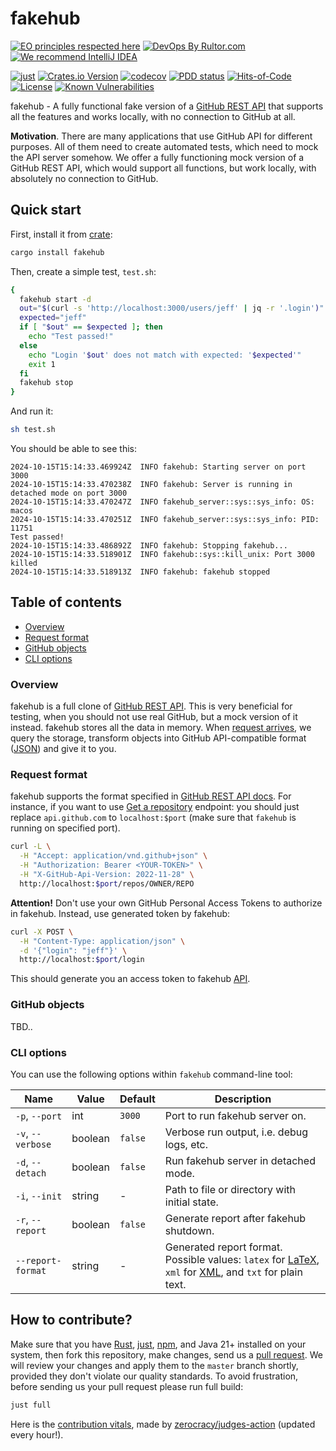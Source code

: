 # fakehub

[![EO principles respected here](https://www.elegantobjects.org/badge.svg)](https://www.elegantobjects.org)
[![DevOps By Rultor.com](http://www.rultor.com/b/h1alexbel/fakehub)](http://www.rultor.com/p/h1alexbel/fakehub)
[![We recommend IntelliJ IDEA](https://www.elegantobjects.org/intellij-idea.svg)](https://www.jetbrains.com/idea/)

[![just](https://github.com/h1alexbel/fakehub/actions/workflows/just.yml/badge.svg)](https://github.com/h1alexbel/fakehub/actions/workflows/just.yml)
[![Crates.io Version](https://img.shields.io/crates/v/fakehub)](https://crates.io/crates/fakehub)
[![codecov](https://codecov.io/gh/h1alexbel/fakehub/graph/badge.svg?token=0bcdqd2UKT)](https://codecov.io/gh/h1alexbel/fakehub)
[![PDD status](http://www.0pdd.com/svg?name=h1alexbel/fakehub)](http://www.0pdd.com/p?name=h1alexbel/fakehub)
[![Hits-of-Code](https://hitsofcode.com/github/h1alexbel/fakehub)](https://hitsofcode.com/view/github/h1alexbel/fakehub)
[![License](https://img.shields.io/badge/license-MIT-green.svg)](https://github.com/h1alexbel/fakehub/blob/master/LICENSE.txt)
[![Known Vulnerabilities](https://snyk.io/test/github/h1alexbel/fakehub/badge.svg)](https://snyk.io/test/github/h1alexbel/fakehub)

fakehub - A fully functional fake version of a [GitHub REST API] that supports all
the features and works locally, with no connection to GitHub at all.

**Motivation**. There are many applications that use GitHub API for different
purposes. All of them need to create automated tests, which need to mock the
API server somehow. We offer a fully functioning mock version of a GitHub REST
API, which would support all functions, but work locally, with absolutely no
connection to GitHub.

## Quick start

First, install it from [crate][fakehub-crate]:

```bash
cargo install fakehub
```

Then, create a simple test, `test.sh`:

```bash
{
  fakehub start -d
  out="$(curl -s 'http://localhost:3000/users/jeff' | jq -r '.login')"
  expected="jeff"
  if [ "$out" == $expected ]; then
    echo "Test passed!"
  else
    echo "Login '$out' does not match with expected: '$expected'"
    exit 1
  fi
  fakehub stop
}
```

And run it:

```bash
sh test.sh
```

You should be able to see this:

```text
2024-10-15T15:14:33.469924Z  INFO fakehub: Starting server on port 3000
2024-10-15T15:14:33.470238Z  INFO fakehub: Server is running in detached mode on port 3000
2024-10-15T15:14:33.470247Z  INFO fakehub_server::sys::sys_info: OS: macos
2024-10-15T15:14:33.470251Z  INFO fakehub_server::sys::sys_info: PID: 11751
Test passed!
2024-10-15T15:14:33.486892Z  INFO fakehub: Stopping fakehub...
2024-10-15T15:14:33.518901Z  INFO fakehub::sys::kill_unix: Port 3000 killed
2024-10-15T15:14:33.518913Z  INFO fakehub: fakehub stopped
```

## Table of contents

* [Overview](#overview)
* [Request format](#request-format)
* [GitHub objects](#github-objects)
* [CLI options](#cli-options)

### Overview

fakehub is a full clone of [GitHub REST API]. This is very beneficial for
testing, when you should not use real GitHub, but a mock version of it instead.
fakehub stores all the data in memory. When [request arrives](#request-format),
we query the storage, transform objects into GitHub API-compatible format
([JSON]) and give it to you.

### Request format

fakehub supports the format specified in [GitHub REST API docs][GitHub REST API].
For instance, if you want to use [Get a repository][GitHub REST API Get Repo]
endpoint: you should just replace `api.github.com` to `localhost:$port` (make
sure that `fakehub` is running on specified port).

```bash
curl -L \
  -H "Accept: application/vnd.github+json" \
  -H "Authorization: Bearer <YOUR-TOKEN>" \
  -H "X-GitHub-Api-Version: 2022-11-28" \
  http://localhost:$port/repos/OWNER/REPO
```

**Attention!** Don't use your own GitHub Personal Access Tokens to authorize in
fakehub. Instead, use generated token by fakehub:

```bash
curl -X POST \
  -H "Content-Type: application/json" \
  -d '{"login": "jeff"}' \
  http://localhost:$port/login
```

This should generate you an access token to fakehub [API](#supported-api).

### GitHub objects

TBD..

### CLI options

You can use the following options within `fakehub` command-line tool:

| Name              | Value   | Default | Description                                                                                               |
|-------------------|---------|---------|-----------------------------------------------------------------------------------------------------------|
| `-p`, `--port`    | int     | `3000`  | Port to run fakehub server on.                                                                            |
| `-v`, `--verbose` | boolean | `false` | Verbose run output, i.e. debug logs, etc.                                                                 |
| `-d`,  `--detach` | boolean | `false` | Run fakehub server in detached mode.                                                                      |
| `-i`, `--init`    | string  | -       | Path to file or directory with initial state.                                                             |
| `-r`, `--report`  | boolean | `false` | Generate report after fakehub shutdown.                                                                   |
| `--report-format` | string  | -       | Generated report format. Possible values: `latex` for [LaTeX], `xml` for [XML], and `txt` for plain text. |

## How to contribute?

Make sure that you have [Rust], [just], [npm], and Java 21+ installed on your
system, then fork this repository, make changes, send us a
[pull request][guidelines]. We will review your changes and apply them to the
`master` branch shortly, provided they don't violate our quality standards. To
avoid frustration, before sending us your pull request please run full build:

```bash
just full
```

Here is the [contribution vitals][Zerocracy Vitals], made by [zerocracy/judges-action]
(updated every hour!).

[GitHub REST API]: https://docs.github.com/en/rest?apiVersion=2022-11-28
[homebrew]: https://brew.sh
[fakehub-crate]: https://crates.io/crates/fakehub
[LaTeX]: https://en.wikipedia.org/wiki/LaTeX
[XML]: https://en.wikipedia.org/wiki/XML
[JSON]: https://en.wikipedia.org/wiki/JSON
[Rust]: https://www.rust-lang.org/tools/install
[npm]: https://docs.npmjs.com/downloading-and-installing-node-js-and-npm
[guidelines]: https://www.yegor256.com/2014/04/15/github-guidelines.html
[just]: https://just.systems/man/en/chapter_4.html
[Zerocracy Vitals]: https://www.h1alexbel.xyz/fakehub/zerocracy/fakehub-vitals.html
[zerocracy/judges-action]: https://github.com/zerocracy/judges-action
[GitHub REST API Get Repo]: https://docs.github.com/en/rest/repos/repos?apiVersion=2022-11-28#get-a-repository
